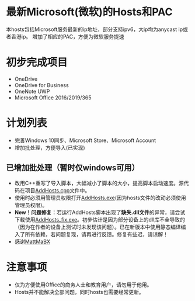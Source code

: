 # 最新Microsoft(微软)的Hosts和PAC

本hosts包括Microsoft服务最新的ip地址，部分支持ipv6，大ip均为anycast ip或者香港ip。
增加了相应的PAC，方便为微软服务提速

# 初步完成项目

 - OneDrive
 - OneDrive for Business
 - OneNote UWP
 - Microsoft Office 2016/2019/365
 
# 计划列表

 - 完善Windows 10同步、Microsoft Store、Microsoft Account
 - 增加批处理，方便导入(已实现)
## 已增加批处理（暂时仅windows可用）
 - 改用C++重写了导入脚本，大幅减小了脚本的大小，提高脚本启动速度。源代码在项目[AddHosts.cpp](https://github.com/MattMaBX/Microsoft-Hosts/blob/master/AddHosts.cpp)文件中。
 - 使用时必须用管理员权限打开[AddHosts.exe](https://github.com/MattMaBX/Microsoft-Hosts/blob/master/AddHosts.exe)(因为hosts文件的改动必须使用管理员权限)。
- **New！问题修复**：若运行AddHosts脚本出现了**缺失.dll文件**的异常，请尝试下载使用[AddHosts_fix.exe](https://github.com/MattMaBX/Microsoft-Hosts/blob/master/AddHosts_fix.exe)。初步估计是因为部分设备上的dll库不全导致的（因为在作者的设备上测试时未发现该问题）。已在新版本中使用静态编译编入了所有依赖，若问题复现，请再进行反馈。修复有些迟，请谅解！
 - 感谢[MattMaBX](https://github.com/MattMaBX)
  
# 注意事项

 - 仅为方便使用Office的商务人士和教育用户，请勿用于他用。
 - Hosts并不能解决全部问题，同时hosts也需要经常更新。

